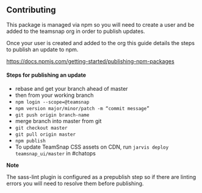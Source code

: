 ## Contributing

This package is managed via npm so you will need to create a user and be added to the teamsnap org in order to publish updates.

Once your user is created and added to the org this guide details the steps to publish an update to npm.

<https://docs.npmjs.com/getting-started/publishing-npm-packages>

#### Steps for publishing an update

* rebase and get  your branch ahead of master
* then from your working branch
* `npm login --scope=@teamsnap`
* `npm version major/minor/patch -m “commit message”`
* `git push origin branch-name`
* merge branch into master from git
* `git checkout master`
* `git pull origin master`
* `npm publish`
* To update TeamSnap CSS assets on CDN, run `jarvis deploy teamsnap_ui/master` in #chatops

**Note**

The sass-lint plugin is configured as a prepublish step so if there are linting errors you will need to resolve them before publishing.
